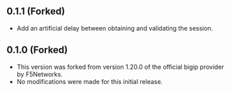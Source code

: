 ## 0.1.1 (Forked)
- Add an artificial delay between obtaining and validating the session.

## 0.1.0 (Forked)
- This version was forked from version 1.20.0 of the official bigip provider by F5Networks.
- No modifications were made for this initial release.
